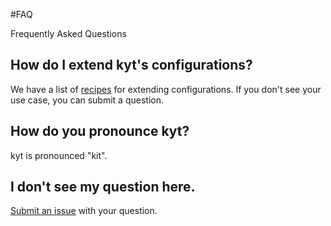 #FAQ

Frequently Asked Questions

## How do I extend kyt's configurations?
We have a list of [recipes](/Recipes.md) for extending configurations. If you don't see your use case, you can submit a question.

## How do you pronounce kyt?
kyt is pronounced "kit".

## I don't see my question here.
[Submit an issue](/issues) with your question.
